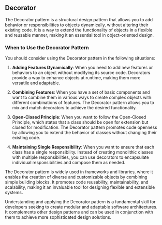 ## Decorator

The Decorator pattern is a structural design pattern that allows you to add behavior or responsibilities to objects dynamically, without altering their existing code. It is a way to extend the functionality of objects in a flexible and reusable manner, making it an essential tool in object-oriented design.

### When to Use the Decorator Pattern

You should consider using the Decorator pattern in the following situations:

1. **Adding Features Dynamically**: When you need to add new features or behaviors to an object without modifying its source code. Decorators provide a way to enhance objects at runtime, making them more versatile and adaptable.

2. **Combining Features**: When you have a set of basic components and want to combine them in various ways to create complex objects with different combinations of features. The Decorator pattern allows you to mix and match decorators to achieve the desired functionality.

3. **Open-Closed Principle**: When you want to follow the Open-Closed Principle, which states that a class should be open for extension but closed for modification. The Decorator pattern promotes code openness by allowing you to extend the behavior of classes without changing their existing code.

4. **Maintaining Single Responsibility**: When you want to ensure that each class has a single responsibility. Instead of creating monolithic classes with multiple responsibilities, you can use decorators to encapsulate individual responsibilities and compose them as needed.

The Decorator pattern is widely used in frameworks and libraries, where it enables the creation of diverse and customizable objects by combining simple building blocks. It promotes code reusability, maintainability, and scalability, making it an invaluable tool for designing flexible and extensible systems.

Understanding and applying the Decorator pattern is a fundamental skill for developers seeking to create modular and adaptable software architectures. It complements other design patterns and can be used in conjunction with them to achieve more sophisticated design solutions.